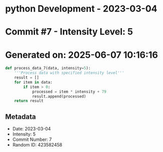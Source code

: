 ﻿# python Development - 2023-03-04
# Commit #7 - Intensity Level: 5
# Generated on: 2025-06-07 10:16:16
```python
def process_data_7(data, intensity=5):
    '''Process data with specified intensity level'''
    result = []
    for item in data:
        if item > 0:
            processed = item * intensity + 79
            result.append(processed)
    return result
```
## Metadata
- Date: 2023-03-04
- Intensity: 5
- Commit Number: 7
- Random ID: 423582458
